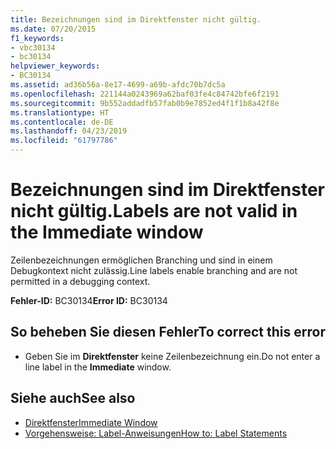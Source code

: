 ```yaml
---
title: Bezeichnungen sind im Direktfenster nicht gültig.
ms.date: 07/20/2015
f1_keywords:
- vbc30134
- bc30134
helpviewer_keywords:
- BC30134
ms.assetid: ad36b56a-8e17-4699-a69b-afdc70b7dc5a
ms.openlocfilehash: 221144a0243969a62baf03fe4c84742bfe6f2191
ms.sourcegitcommit: 9b552addadfb57fab0b9e7852ed4f1f1b8a42f8e
ms.translationtype: HT
ms.contentlocale: de-DE
ms.lasthandoff: 04/23/2019
ms.locfileid: "61797786"
---
```

# <a name="labels-are-not-valid-in-the-immediate-window"></a><span data-ttu-id="c831d-102">Bezeichnungen sind im Direktfenster nicht gültig.</span><span class="sxs-lookup"><span data-stu-id="c831d-102">Labels are not valid in the Immediate window</span></span>
<span data-ttu-id="c831d-103">Zeilenbezeichnungen ermöglichen Branching und sind in einem Debugkontext nicht zulässig.</span><span class="sxs-lookup"><span data-stu-id="c831d-103">Line labels enable branching and are not permitted in a debugging context.</span></span>  
  
 <span data-ttu-id="c831d-104">**Fehler-ID:** BC30134</span><span class="sxs-lookup"><span data-stu-id="c831d-104">**Error ID:** BC30134</span></span>  
  
## <a name="to-correct-this-error"></a><span data-ttu-id="c831d-105">So beheben Sie diesen Fehler</span><span class="sxs-lookup"><span data-stu-id="c831d-105">To correct this error</span></span>  
  
- <span data-ttu-id="c831d-106">Geben Sie im **Direktfenster** keine Zeilenbezeichnung ein.</span><span class="sxs-lookup"><span data-stu-id="c831d-106">Do not enter a line label in the **Immediate** window.</span></span>  
  
## <a name="see-also"></a><span data-ttu-id="c831d-107">Siehe auch</span><span class="sxs-lookup"><span data-stu-id="c831d-107">See also</span></span>

- [<span data-ttu-id="c831d-108">Direktfenster</span><span class="sxs-lookup"><span data-stu-id="c831d-108">Immediate Window</span></span>](/visualstudio/ide/reference/immediate-window)
- [<span data-ttu-id="c831d-109">Vorgehensweise: Label-Anweisungen</span><span class="sxs-lookup"><span data-stu-id="c831d-109">How to: Label Statements</span></span>](../../visual-basic/programming-guide/program-structure/how-to-label-statements.md)
